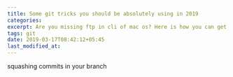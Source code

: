 ```yaml
---
title: Some git tricks you should be absolutely using in 2019
categories:
excerpt: Are you missing ftp in cli of mac os? Here is how you can get FTP and Telnet back in High Sierra?
tags: git
date: 2019-03-17T08:42:12+05:45
last_modified_at:
---
```


squashing commits in your branch

